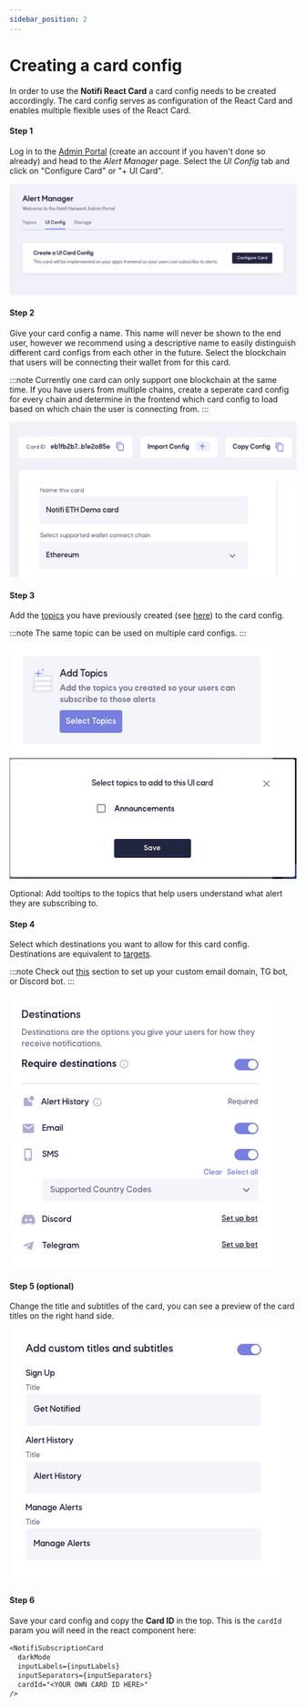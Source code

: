 ```yaml
---
sidebar_position: 2
---
```


# Creating a card config

In order to use the **Notifi React Card** a card config needs to be created accordingly.
The card config serves as configuration of the React Card and enables multiple flexible uses of the React Card.

#### Step 1

Log in to the [Admin Portal](https://admin.dev.notifi.network) (create an account if you haven't done so already) and head to the _Alert Manager_ page.
Select the _UI Config_ tab and click on "Configure Card" or "+ UI Card". 

![UI Config tab](/img/create-card-id-2.0/1.png)

#### Step 2

Give your card config a name. This name will never be shown to the end user, however we recommend using a descriptive name to easily distinguish different card configs from each other in the future.
Select the blockchain that users will be connecting their wallet from for this card. 

:::note
Currently one card can only support one blockchain at the same time. If you have users from multiple chains, create a seperate card config for every chain and determine in the frontend which card config to load based on which chain the user is connecting from. 
:::

![Naming card config](/img/create-card-id-2.0/2.png)


#### Step 3

Add the [topics](../../integration-overview/alerts-in-depth.md#topic) you have previously created (see [here](../../create-topics/)) to the card config. 

:::note
The same topic can be used on multiple card configs. 
:::

![Adding topics](/img/create-card-id-2.0/4.png)
![Adding topics popup](/img/create-card-id-2.0/3.png)

Optional: Add tooltips to the topics that help users understand what alert they are subscribing to.

#### Step 4

Select which destinations you want to allow for this card config. Destinations are equivalent to [targets](../../integration-overview/alerts-in-depth.md#target). 

:::note
Check out [this](../../category/styling-your-notifications) section to set up your custom email domain, TG bot, or Discord bot.
:::

![configuring destinations](/img/create-card-id-2.0/5.png)


#### Step 5 (optional)

Change the title and subtitles of the card, you can see a preview of the card titles on the right hand side. 

![custom titles](/img/create-card-id-2.0/6.png)

#### Step 6

Save your card config and copy the **Card ID** in the top. This is the `cardId` param you will need in the react component here: 

```tsx
<NotifiSubscriptionCard
  darkMode
  inputLabels={inputLabels}
  inputSeparators={inputSeparators}
  cardId="<YOUR OWN CARD ID HERE>"
/>
```
